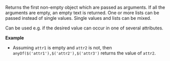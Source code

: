 Returns the first non-empty object which are passed as arguments.
If all the arguments are empty, an empty text is returned.
One or more lists can be passed instead of single values. Single values and lists can be mixed.

Can be used e.g. if the desired value can occur in one of several attributes.

**Example**
- Assuming `attr1` is empty and `attr2` is not, then `anyOf($('attr1'),$('attr2'),$('attr3')` returns the value of `attr2`.
